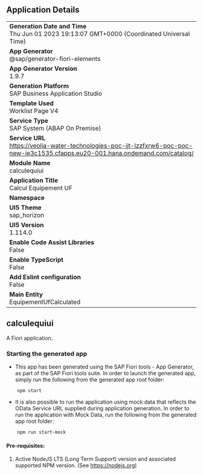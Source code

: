 ## Application Details
|               |
| ------------- |
|**Generation Date and Time**<br>Thu Jun 01 2023 19:13:07 GMT+0000 (Coordinated Universal Time)|
|**App Generator**<br>@sap/generator-fiori-elements|
|**App Generator Version**<br>1.9.7|
|**Generation Platform**<br>SAP Business Application Studio|
|**Template Used**<br>Worklist Page V4|
|**Service Type**<br>SAP System (ABAP On Premise)|
|**Service URL**<br>https://veolia-water-technologies-poc-ijt-lzzfxrw6-poc-poc-new-ie3c1535.cfapps.eu20-001.hana.ondemand.com/catalog/
|**Module Name**<br>calculequiui|
|**Application Title**<br>Calcul Equipement UF|
|**Namespace**<br>|
|**UI5 Theme**<br>sap_horizon|
|**UI5 Version**<br>1.114.0|
|**Enable Code Assist Libraries**<br>False|
|**Enable TypeScript**<br>False|
|**Add Eslint configuration**<br>False|
|**Main Entity**<br>EquipementUfCalculated|

## calculequiui

A Fiori application.

### Starting the generated app

-   This app has been generated using the SAP Fiori tools - App Generator, as part of the SAP Fiori tools suite.  In order to launch the generated app, simply run the following from the generated app root folder:

```
    npm start
```

- It is also possible to run the application using mock data that reflects the OData Service URL supplied during application generation.  In order to run the application with Mock Data, run the following from the generated app root folder:

```
    npm run start-mock
```

#### Pre-requisites:

1. Active NodeJS LTS (Long Term Support) version and associated supported NPM version.  (See https://nodejs.org)


